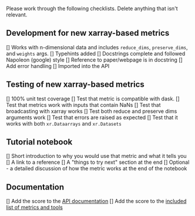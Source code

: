 Please work through the following checklists. Delete anything that isn't relevant.
## Development for new xarray-based metrics
[] Works with n-dimensional data and includes `reduce_dims`, `preserve_dims`, and `weights` args.
[] Typehints added
[] Docstrings complete and followed Napoleon (google) style
[] Reference to paper/webpage is in docstring
[] Add error handling
[] Imported into the API

## Testing of new xarray-based metrics
[] 100% unit test coverage
[] Test that metric is compatible with dask.
[] Test that metrics work with inputs that contain NaNs
[] Test that broadcasting with xarray works
[] Test both reduce and preserve dims arguments work
[] Test that errors are raised as expected
[] Test that it works with both `xr.Dataarrays` and `xr.Datasets`

## Tutorial notebook 
[] Short introduction to why you would use that metric and what it tells you
[] A link to a reference
[] A "things to try next" section at the end
[] Optional - a detailed discussion of how the metric works at the end of the notebook

## Documentation
[] Add the score to the [API documentation](https://github.com/nci/scores/blob/develop/docs/api.md)
[] Add the score to the [included list of metrics and tools](https://github.com/nci/scores/blob/develop/docs/included.md)